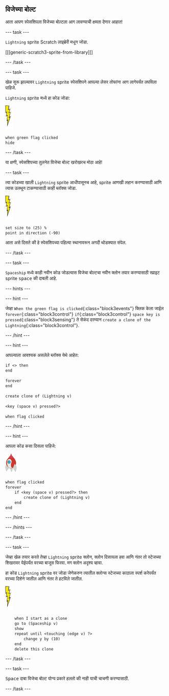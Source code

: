 ## विजेच्या बोल्ट

आता आपण स्पेसशिपला विजेच्या बोल्टला आग लावण्याची क्षमता देणार आहात!

--- task ---

`Lightning` sprite Scratch लाइब्रेरी मधून जोडा.

[[[generic-scratch3-sprite-from-library]]]

--- /task ---

--- task ---

खेळ सुरू झाल्यावर `Lightning` sprite स्पेसशिपने आपल्या लेसर तोफांना आग लागेपर्यंत लपविला पाहिजे.

`Lightning` sprite मध्ये हा कोड जोडा:

![lightning sprite](images/lightning-sprite.png)

```blocks3
when green flag clicked
hide
```

--- /task ---

या क्षणी, स्पेसशिपच्या तुलनेत विजेचा बोल्ट खरोखरच मोठा आहे!

--- task ---

त्या कोडच्या खाली `Lightning` sprite आधीपासूनच आहे, sprite आणखी लहान करण्यासाठी आणि त्यास उलथून टाकण्यासाठी काही ब्लॉक्स जोडा.

![lightning sprite](images/lightning-sprite.png)

```blocks3
set size to (25) %
point in direction (-90)
```

आता असे दिसते की हे स्पेसशिपच्या पहिल्या स्थानावरून अगदी थोडक्यात संपेल.

--- /task ---

--- task ---

`Spaceship` मध्ये काही नवीन कोड जोडल्यास विजेचा बोल्टचा नवीन क्लोन तयार करण्यासाठी स्प्राइट sprite <kbd>space</kbd> की दाबली आहे.

--- hints ---


--- hint ---

जेव्हा `When the green flag is clicked`{:class="block3events"} क्लिक केला जाईल `forever`{:class="block3control"} `if`{:class="block3control"} `space key is pressed`{:class="block3sensing"} ते सेकंद दरम्यान `create a clone of the Lightning`{:class="block3control"}.

--- /hint ---

--- hint ---

आपल्याला आवश्यक असलेले ब्लॉक्स येथे आहेत:

```blocks3
if <> then
end

forever
end

create clone of (Lightning v)

<key (space v) pressed?>

when flag clicked
```

--- /hint ---

--- hint ---

आपला कोड कसा दिसला पाहिजे:

![rocket sprite](images/rocket-sprite.png)

```blocks3
when flag clicked
forever
    if <key (space v) pressed?> then
        create clone of (Lightning v)
    end
end
```

--- /hint ---

--- /hints ---

--- /task ---

--- task ---

जेव्हा खेळ तयार करते तेव्हा `Lightning` sprite क्लोन, क्लोन दिसायला हवा आणि नंतर तो स्टेजच्या शिखरावर येईपर्यंत वरच्या बाजूस फिरवा. मग क्लोन अदृश्य व्हावा.

हा कोड `Lightning` sprite वर जोडा जेणेकरुन त्यातील क्लोन्स स्टेजच्या काठाला स्पर्श करेपर्यंत वरच्या दिशेने जातील आणि नंतर ते हटविले जातील.

![lightning sprite](images/lightning-sprite.png)

```blocks3
    when I start as a clone
    go to (Spaceship v)
    show
    repeat until <touching (edge v) ?>
        change y by (10)
    end
    delete this clone
```

--- /task ---

--- task ---

<kbd>Space</kbd> दाबा विजेचा बोल्ट योग्य प्रकारे हलतो की नाही याची चाचणी करण्यासाठी.

--- /task ---